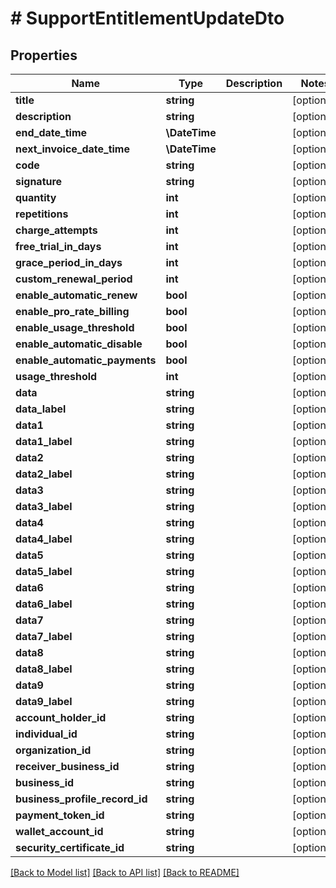 # # SupportEntitlementUpdateDto

## Properties

Name | Type | Description | Notes
------------ | ------------- | ------------- | -------------
**title** | **string** |  | [optional]
**description** | **string** |  | [optional]
**end_date_time** | **\DateTime** |  | [optional]
**next_invoice_date_time** | **\DateTime** |  | [optional]
**code** | **string** |  | [optional]
**signature** | **string** |  | [optional]
**quantity** | **int** |  | [optional]
**repetitions** | **int** |  | [optional]
**charge_attempts** | **int** |  | [optional]
**free_trial_in_days** | **int** |  | [optional]
**grace_period_in_days** | **int** |  | [optional]
**custom_renewal_period** | **int** |  | [optional]
**enable_automatic_renew** | **bool** |  | [optional]
**enable_pro_rate_billing** | **bool** |  | [optional]
**enable_usage_threshold** | **bool** |  | [optional]
**enable_automatic_disable** | **bool** |  | [optional]
**enable_automatic_payments** | **bool** |  | [optional]
**usage_threshold** | **int** |  | [optional]
**data** | **string** |  | [optional]
**data_label** | **string** |  | [optional]
**data1** | **string** |  | [optional]
**data1_label** | **string** |  | [optional]
**data2** | **string** |  | [optional]
**data2_label** | **string** |  | [optional]
**data3** | **string** |  | [optional]
**data3_label** | **string** |  | [optional]
**data4** | **string** |  | [optional]
**data4_label** | **string** |  | [optional]
**data5** | **string** |  | [optional]
**data5_label** | **string** |  | [optional]
**data6** | **string** |  | [optional]
**data6_label** | **string** |  | [optional]
**data7** | **string** |  | [optional]
**data7_label** | **string** |  | [optional]
**data8** | **string** |  | [optional]
**data8_label** | **string** |  | [optional]
**data9** | **string** |  | [optional]
**data9_label** | **string** |  | [optional]
**account_holder_id** | **string** |  | [optional]
**individual_id** | **string** |  | [optional]
**organization_id** | **string** |  | [optional]
**receiver_business_id** | **string** |  | [optional]
**business_id** | **string** |  | [optional]
**business_profile_record_id** | **string** |  | [optional]
**payment_token_id** | **string** |  | [optional]
**wallet_account_id** | **string** |  | [optional]
**security_certificate_id** | **string** |  | [optional]

[[Back to Model list]](../../README.md#models) [[Back to API list]](../../README.md#endpoints) [[Back to README]](../../README.md)
